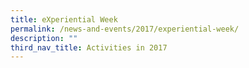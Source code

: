 ```yaml
---
title: eXperiential Week
permalink: /news-and-events/2017/experiential-week/
description: ""
third_nav_title: Activities in 2017
---
```

